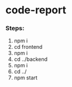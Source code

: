 # code-report


### Steps:
1. npm i
2. cd frontend
3. npm i 
4. cd ../backend
5. npm i
6. cd ../
7. npm start